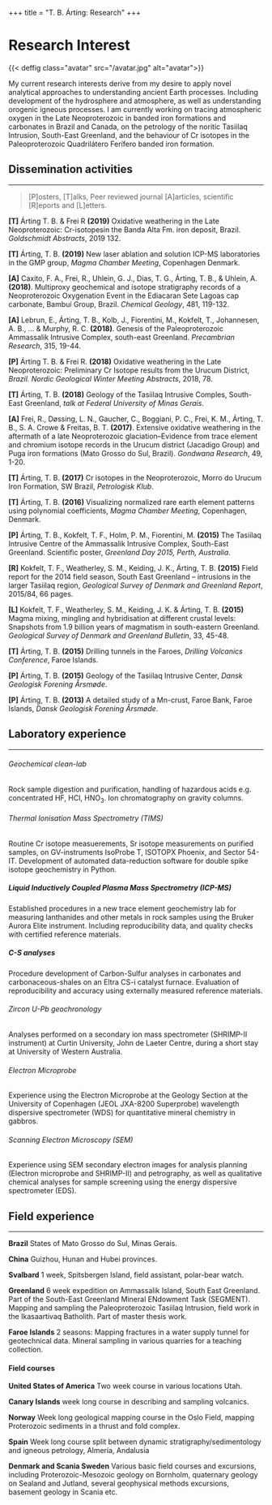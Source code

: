 +++
title = "T. B. Árting: Research"
+++

# Research Interest

{{< deffig class="avatar" src="/avatar.jpg" alt="avatar">}}

My current research interests derive from my desire to apply novel analytical approaches to understanding ancient Earth processes. Including development of the hydrosphere and atmosphere, as well as understanding orogenic igneous processes. I am currently working on tracing atmospheric oxygen in the Late Neoproterozoic in banded iron formations and carbonates in Brazil and Canada, on the petrology of the noritic Tasiilaq Intrusion, South-East Greenland, and the behaviour of Cr isotopes in the Paleoproterozoic Quadrilátero Ferífero banded iron formation.


## Dissemination activities

---

>
> [P]osters, [T]alks, Peer reviewed journal [A]articles, scientific [R]eports and [L]etters.
> 

__[T]__ Árting T. B. & Frei R __(2019)__ Oxidative weathering in the Late Neoproterozoic: Cr-isotopesin the Banda Alta Fm. iron deposit, Brazil. _Goldschmidt Abstracts_, 2019 132.

__[T]__ Árting, T. B. __(2019)__ New laser ablation and solution ICP-MS laboratories in the GMP group, _Magma Chamber Meeting_, Copenhagen Denmark. 

__[A]__ Caxito, F. A., Frei, R., Uhlein, G. J., Dias, T. G., Árting, T. B., & Uhlein, A. __(2018)__. Multiproxy geochemical and isotope stratigraphy records of a Neoproterozoic Oxygenation Event in the Ediacaran Sete Lagoas cap carbonate, Bambuí Group, Brazil. _Chemical Geology_, 481, 119-132.

__[A]__ Lebrun, E., Árting, T. B., Kolb, J., Fiorentini, M., Kokfelt, T., Johannesen, A. B., ... & Murphy, R. C. __(2018)__. Genesis of the Paleoproterozoic Ammassalik Intrusive Complex, south-east Greenland. _Precambrian Research_, 315, 19-44.

__[P]__ Árting T. B. & Frei R. __(2018)__ Oxidative weathering in the Late Neoproterozoic: Preliminary Cr Isotope results from the Urucum District, _Brazil. Nordic Geological Winter Meeting Abstracts_, 2018, 78.

__[T]__ Árting, T. B. __(2018)__ Geology of the Tasiilaq Intrusive Comples, South-East Greenland, _talk at Federal University of Minas Gerais_.

__[A]__ Frei, R., Døssing, L. N., Gaucher, C., Boggiani, P. C., Frei, K. M., Árting, T. B., S. A. Crowe & Freitas, B. T. __(2017)__. Extensive oxidative weathering in the aftermath of a late Neoproterozoic glaciation–Evidence from trace element and chromium isotope records in the Urucum district (Jacadigo Group) and Puga iron formations (Mato Grosso do Sul, Brazil). _Gondwana Research_, 49, 1-20.

__[T]__ Árting, T. B. __(2017)__ Cr isotopes in the Neoproterozoic, Morro do Urucum Iron Formation, SW Brazil, _Petrologisk Klub_.

__[T]__ Árting, T. B. __(2016)__ Visualizing normalized rare earth element patterns using polynomial coefficients, _Magma Chamber Meeting_, Copenhagen, Denmark.

__[P]__ Árting, T. B., Kokfelt, T. F., Holm, P. M., Fiorentini, M. __(2015)__ The Tasiilaq Intrusive Centre of the Ammassalik Intrusive Complex, South-East Greenland. Scientific poster, _Greenland Day 2015, Perth, Australia_.

__[R]__ Kokfelt, T. F., Weatherley, S. M., Keiding, J. K., Árting, T. B. __(2015)__ Field report for the 2014 field season, South East Greenland – intrusions in the larger Tasiilaq region, _Geological Survey of Denmark and Greenland Report_, 2015/84, 66 pages.

__[L]__ Kokfelt, T. F., Weatherley, S. M., Keiding, J. K. & Árting, T. B. __(2015)__ Magma mixing, mingling and hybridisation at different crustal levels: Snapshots from 1.9 billion years of magmatism in south-eastern Greenland. _Geological Survey of Denmark and Greenland Bulletin_, 33, 45-48.

__[T]__ Árting, T. B. __(2015)__ Drilling tunnels in the Faroes, _Drilling Volcanics Conference_, Faroe Islands. 

__[P]__ Árting, T. B. __(2015)__ Geology of the Tasiilaq Intrusive Center, _Dansk Geologisk Forening Årsmøde_.

__[P]__ Árting, T. B. __(2013)__ A detailed study of a Mn-crust, Faroe Bank, Faroe Islands, _Dansk Geologisk Forening Årsmøde_.

## Laboratory experience

---

###### Geochemical clean-lab
Rock sample digestion and purification, handling of hazardous acids e.g. concentrated HF, HCl, HNO<sub>3</sub>. Ion chromatography on gravity columns. 

###### Thermal Ionisation Mass Spectrometry (TIMS)
Routine Cr isotope measuerements, Sr isotope measurements on purified samples, on GV-instruments IsoProbe T, ISOTOPX Phoenix, and Sector 54-IT. Development of automated data-reduction software for double spike isotope geochemistry in Python.

##### Liquid Inductively Coupled Plasma Mass Spectrometry (ICP-MS)
Established procedures in a new trace element geochemistry lab for measuring lanthanides and other metals in rock samples using the Bruker Aurora Elite instrument. Including reproducibility data, and quality checks with certified reference materials.

##### C-S analyses
Procedure development of Carbon-Sulfur analyses in carbonates and carbonaceous-shales on an Eltra CS-i catalyst furnace. Evaluation of reproducibility and accuracy using externally measured reference materials.

###### Zircon U-Pb geochronology
Analyses performed on a secondary ion mass spectrometer (SHRIMP-II instrument) at Curtin University, John de Laeter Centre, during a short stay at University of Western Australia.

###### Electron Microprobe
Experience using the Electron Microprobe at the Geology Section at the University of Copenhagen (JEOL JXA-8200 Superprobe) wavelength dispersive spectrometer (WDS) for quantitative mineral chemistry in gabbros.

###### Scanning Electron Microscopy (SEM)
Experience using SEM secondary electron images for analysis planning (Electron microprobe and SHRIMP-II) and petrography, as well as qualitative chemical analyses for sample screening using the energy dispersive spectrometer (EDS).

## Field experience

---

__Brazil__ States of Mato Grosso do Sul, Minas Gerais.

__China__ Guizhou, Hunan and Hubei provinces.

__Svalbard__ 1 week, Spitsbergen Island, field assistant, polar-bear watch.

__Greenland__ 6 week expedition on Ammassalik Island, South East Greenland. Part of the South-East Greenland Mineral ENdowment Task (SEGMENT). Mapping and sampling the Paleoproterozoic Tasiilaq Intrusion, field work in the Ikasaartivaq Batholith. Part of master thesis work.

__Faroe Islands__ 2 seasons: Mapping fractures in a water supply tunnel for geotechnical data. Mineral sampling in various quarries for a teaching collection.

#### Field courses 

__United States of America__ Two week course in various locations Utah.

__Canary Islands__ week long course in describing and sampling volcanics.

__Norway__ Week long geological mapping course in the Oslo Field, mapping Proterozoic sediments in a thrust and fold complex.

__Spain__ Week long course split between dynamic stratigraphy/sedimentology and igneous petrology, Almería, Andalusia

__Denmark and Scania Sweden__ Various basic field courses and excursions, including Proterozoic-Mesozoic geology on Bornholm, quaternary geology on Sealand and Jutland, several geophysical methods excursions, basement geology in Scania etc.


